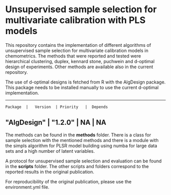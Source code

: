 # Unsupervised sample selection for multivariate calibration with PLS models
This repository contains the implementation of different algorithms of unsupervised sample selection for multivariate calibration models in chemometrics. The methods that were reported and tested were hierarchical clustering, duplex, kennard stone, puchwein and d-optimal design of experiments. Other methods are available also in the current repository.

The use of d-optimal designs is fetched from R with the AlgDesign package. This package needs to be installed manually to use the current d-optimal implementation. 

---
    Package  |   Version  | Priority   |  Depends     
"AlgDesign"  |  "1.2.0"    |      NA    |      NA
---

The methods can be found in the **methods** folder. There is a class for sample selection with the mentioned methods and there is a module with the simpls algorithm for PLSR model building using numba for large data sets and a high number of latent variables.

A protocol for unsupervised sample selection and evaluation can be found in the **scripts** folder. The other scripts and folders correspond to the reported results in the original publication. 

For reproducibility of the original publication, please use the environment.yml file. 

